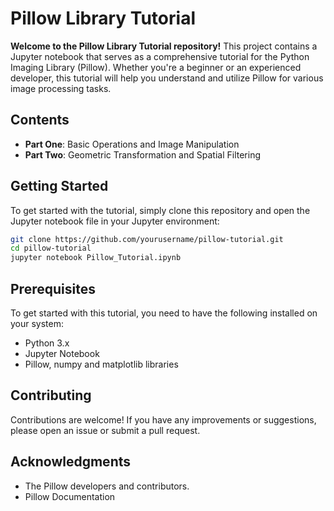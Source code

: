 # **Pillow Library Tutorial**

**Welcome to the Pillow Library Tutorial repository!** This project contains a Jupyter notebook that serves as a comprehensive tutorial for the Python Imaging Library (Pillow). Whether you're a beginner or an experienced developer, this tutorial will help you understand and utilize Pillow for various image processing tasks.

## **Contents**

- **Part One**: Basic Operations and Image Manipulation
- **Part Two**: Geometric Transformation and Spatial Filtering

## **Getting Started**

To get started with the tutorial, simply clone this repository and open the Jupyter notebook file in your Jupyter environment:

```bash
git clone https://github.com/yourusername/pillow-tutorial.git
cd pillow-tutorial
jupyter notebook Pillow_Tutorial.ipynb
```

## **Prerequisites**

To get started with this tutorial, you need to have the following installed on your system:

* Python 3.x
* Jupyter Notebook
* Pillow, numpy and matplotlib libraries

## **Contributing**

Contributions are welcome! If you have any improvements or suggestions, please open an issue or submit a pull request.

## **Acknowledgments**

* The Pillow developers and contributors.
* Pillow Documentation

